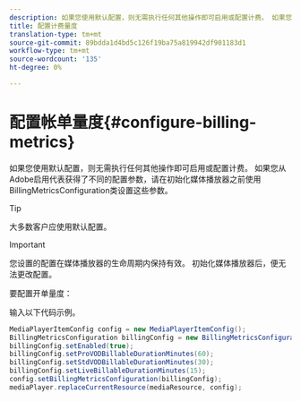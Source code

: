 ```yaml
---
description: 如果您使用默认配置，则无需执行任何其他操作即可启用或配置计费。 如果您从Adobe启用代表获得了不同的配置参数，请在初始化媒体播放器之前使用BillingMetricsConfiguration类设置这些参数。
title: 配置计费量度
translation-type: tm+mt
source-git-commit: 89bdda1d4bd5c126f19ba75a819942df901183d1
workflow-type: tm+mt
source-wordcount: '135'
ht-degree: 0%

---
```



# 配置帐单量度{#configure-billing-metrics}

如果您使用默认配置，则无需执行任何其他操作即可启用或配置计费。 如果您从Adobe启用代表获得了不同的配置参数，请在初始化媒体播放器之前使用BillingMetricsConfiguration类设置这些参数。

>[!TIP]
>
>大多数客户应使用默认配置。

>[!IMPORTANT]
>
>您设置的配置在媒体播放器的生命周期内保持有效。 初始化媒体播放器后，便无法更改配置。

要配置开单量度：

输入以下代码示例。

```java
MediaPlayerItemConfig config = new MediaPlayerItemConfig(); 
BillingMetricsConfiguration billingConfig = new BillingMetricsConfiguration(); 
billingConfig.setEnabled(true); 
billingConfig.setProVODBillableDurationMinutes(60); 
billingConfig.setStdVODBillableDurationMinutes(30); 
billingConfig.setLiveBillableDurationMinutes(15); 
config.setBillingMetricsConfiguration(billingConfig); 
mediaPlayer.replaceCurrentResource(mediaResource, config);
```
